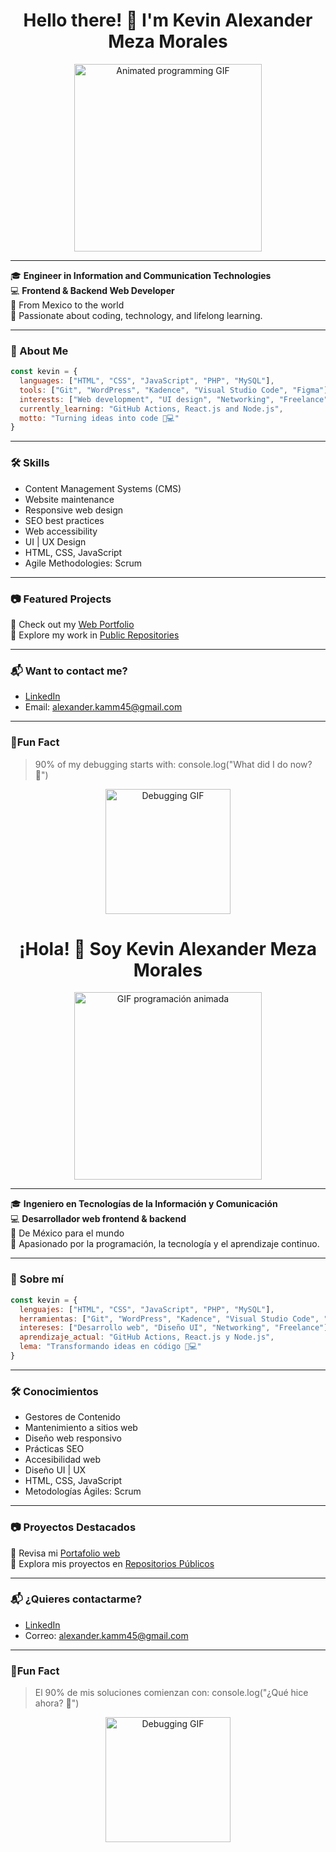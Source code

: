 <h1 align="center">Hello there! 👋 I'm Kevin Alexander Meza Morales</h1>

<p align="center">
  <img src="https://media.giphy.com/media/qgQUggAC3Pfv687qPC/giphy.gif" width="300" alt="Animated programming GIF" />
</p>

---

🎓 **Engineer in Information and Communication Technologies**  
💻 **Frontend & Backend Web Developer**  
📍 From Mexico to the world  
🚀 Passionate about coding, technology, and lifelong learning.

---

### 🚀 About Me

```js
const kevin = {
  languages: ["HTML", "CSS", "JavaScript", "PHP", "MySQL"],
  tools: ["Git", "WordPress", "Kadence", "Visual Studio Code", "Figma"],
  interests: ["Web development", "UI design", "Networking", "Freelance"],
  currently_learning: "GitHub Actions, React.js and Node.js",
  motto: "Turning ideas into code 🧠💻"
}
```
---

### 🛠️ Skills
- Content Management Systems (CMS)
- Website maintenance
- Responsive web design
- SEO best practices
- Web accessibility
- UI | UX Design
- HTML, CSS, JavaScript
- Agile Methodologies: Scrum

---

### 📷 Featured Projects
📁 Check out my <a href="https://kevinalexanderwebdev.github.io/kevinalexandermezawebdev.github.io/#proyectos" target="_blank">Web Portfolio</a><br>
📁 Explore my work in <a href="https://github.com/KevinAlexanderWebDev?tab=repositories" target="_blank">Public Repositories</a><br>

---

### 📬 Want to contact me?
- [LinkedIn](https://www.linkedin.com/in/kevin-meza-ecommerce-dev/) 
- Email: alexander.kamm45@gmail.com 

---

### 🥳Fun Fact
> 90% of my debugging starts with:
console.log("What did I do now? 🤔")

<p align="center"> <img src="https://media.giphy.com/media/3o7aD2saalBwwftBIY/giphy.gif" width="200" alt="Debugging GIF" /> </p>


<h1 align="center">¡Hola! 👋 Soy Kevin Alexander Meza Morales</h1>

<p align="center">
  <img src="https://media.giphy.com/media/qgQUggAC3Pfv687qPC/giphy.gif" width="300" alt="GIF programación animada" />
</p>

---

🎓 **Ingeniero en Tecnologías de la Información y Comunicación**  
💻 **Desarrollador web frontend & backend**  
📍 De México para el mundo  
🚀 Apasionado por la programación, la tecnología y el aprendizaje continuo.

---

### 🚀 Sobre mí

```js
const kevin = {
  lenguajes: ["HTML", "CSS", "JavaScript", "PHP", "MySQL"],
  herramientas: ["Git", "WordPress", "Kadence", "Visual Studio Code", "Figma"],
  intereses: ["Desarrollo web", "Diseño UI", "Networking", "Freelance"],
  aprendizaje_actual: "GitHub Actions, React.js y Node.js",
  lema: "Transformando ideas en código 🧠💻"
}

```
---

### 🛠️ Conocimientos 
- Gestores de Contenido
- Mantenimiento a sitios web
- Diseño web responsivo
- Prácticas SEO
- Accesibilidad web
- Diseño UI | UX
- HTML, CSS, JavaScript
- Metodologías Ágiles: Scrum

---

### 📷 Proyectos Destacados
📁 Revisa mi <a href="https://kevinalexanderwebdev.github.io/kevinalexandermezawebdev.github.io/#proyectos" target="_blank">Portafolio web</a><br>
📁 Explora mis proyectos en <a href="https://github.com/KevinAlexanderWebDev?tab=repositories" target="_blank">Repositorios Públicos</a><br>

---

### 📬 ¿Quieres contactarme? 
- [LinkedIn](https://www.linkedin.com/in/kevin-meza-ecommerce-dev/) 
- Correo: alexander.kamm45@gmail.com 

---

### 🥳Fun Fact
> El 90% de mis soluciones comienzan con:
console.log("¿Qué hice ahora? 🤔")

<p align="center"> <img src="https://media.giphy.com/media/3o7aD2saalBwwftBIY/giphy.gif" width="200" alt="Debugging GIF" /> </p>
